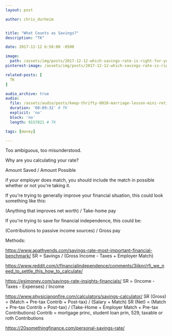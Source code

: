 ```yaml
---
layout: post

author: chris_durheim


title: "What Counts as Savings?"
description: "TK"

date: 2017-12-12 6:58:00 -0500

image:
  path: /assets/img/posts/2017-12-12-which-savings-rate-is-right-for-you/
pinterest-image: /assets/img/posts/2017-12-12-which-savings-rate-is-right-for-you/

related-posts: [
  TK
]

audio_archive: true
audio:
  file: /assets/audio/posts/keep-thrifty-0010-marriage-lesson-mini-retirement.mp3 # TK
  duration: '00:09:32' # TK
  explicit: 'no'
  block: 'no'
  length: 9157821 # TK

tags: [money]

---
```


Too ambiguous, too misunderstood.

Why are you calculating your rate?

Amount Saved / Amount Possible

if your employer does match, you should include the match in possible whether or not you're taking it.

If you're trying to generally improve your financial situation, this could look something like this:

(Anything that improves net worth) / Take-home pay

If you're trying to save for financial independence, this could be:

(Contributions to passive income sources) / Gross pay



Methods:

https://www.apathyends.com/savings-rate-most-important-financial-benchmark/
SR = Savings / (Gross Income - Taxes + Employer Match)

https://www.reddit.com/r/financialindependence/comments/3iiknr/rfi_we_need_to_settle_this_how_to_calculate/

https://esimoney.com/savings-rate-insights-financials/
SR = (Income - Taxes - Expenses) / Income

https://www.physicianonfire.com/calculators/savings-calculator/
SR (Gross) = (Match + Pre-tax Contrib + Post-tax) / (Salary + Match)
SR (Net) = (Match + Pre-tax Contrib + Post-tax) / (Take-Home + Employer Match + Pre-tax Contributions)
Contrib = mortgage princ, student loan prin, 529, taxable or roth Contributions

https://20somethingfinance.com/personal-savings-rate/
